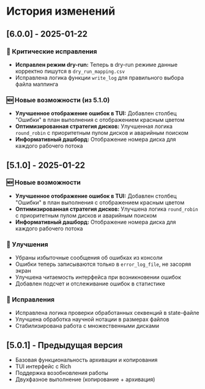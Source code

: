 # История изменений

## [6.0.0] - 2025-01-22

### 🔧 Критические исправления
- **Исправлен режим dry-run:** Теперь в dry-run режиме данные корректно пишутся в `dry_run_mapping.csv`
- Исправлена логика функции `write_log` для правильного выбора файла маппинга

### 🆕 Новые возможности (из 5.1.0)
- **Улучшенное отображение ошибок в TUI:** Добавлен столбец "Ошибки" в план выполнения с отображением красным цветом
- **Оптимизированная стратегия дисков:** Улучшенная логика `round_robin` с приоритетным пулом дисков и аварийным поиском
- **Информативный дашборд:** Отображение номера диска для каждого рабочего потока

## [5.1.0] - 2025-01-22

### 🆕 Новые возможности
- **Улучшенное отображение ошибок в TUI:** Добавлен столбец "Ошибки" в план выполнения с отображением красным цветом
- **Оптимизированная стратегия дисков:** Улучшена логика `round_robin` с приоритетным пулом дисков и аварийным поиском
- **Информативный дашборд:** Отображение номера диска для каждого рабочего потока

### 🔧 Улучшения
- Убраны избыточные сообщения об ошибках из консоли
- Ошибки теперь записываются только в `error_log_file`, не засоряя экран
- Улучшена читаемость интерфейса при возникновении ошибок
- Добавлен подсчет и отслеживание ошибок в статистике

### 🐛 Исправления
- Исправлена логика проверки обработанных секвенций в state-файле
- Улучшена обработка научной нотации в размерах файлов
- Стабилизирована работа с множественными дисками

## [5.0.1] - Предыдущая версия
- Базовая функциональность архивации и копирования
- TUI интерфейс с Rich
- Поддержка возобновления работы
- Двухфазное выполнение (копирование + архивация)